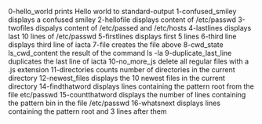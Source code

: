0-hello_world prints Hello world to standard-output
1-confused_smiley displays a confused smiley
2-hellofile displays content of /etc/passwd
3-twofiles dispalys content of /etc/passed and /etc/hosts
4-lastlines displays last 10 lines of /etc/passwd
5-firstlines displays first 5 lines
6-third line displays third line of iacta
7-file creates the file above
8-cwd_state ls_cwd_content the result of the command ls -la
9-duplicate_last_line duplicates the last line of iacta
10-no_more_js delete all regular files with a .js extension
11-directories counts number of directories in the current directory
12-newest_files displays the 10 newest files in the current directory
14-findthatword displays lines containing the pattern root from the file etc/passwd
15-countthatword displays the number of lines containing the pattern bin in the file /etc/passwd
16-whatsnext displays lines containing the pattern root and 3 lines after them
